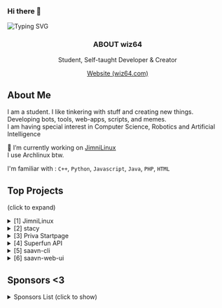 ### Hi there 👋
![Typing SVG](https://readme-typing-svg.herokuapp.com?lines=Hello%2C+I+am+wiz64)

<p align="center">
  <h3 align="center">ABOUT wiz64</h3>
  
  <p align="center">
    Student, Self-taught Developer & Creator
    <br />
      
  <p align="center">
      <a href="https://wiz64.com" target="_blank">
      Website (wiz64.com)</a> <br>
      
</p>
</p>

## About Me
I am a student. I like tinkering with stuff and creating new things.<br>
Developing bots, tools, web-apps, scripts, and memes. <br>
I am having special interest in Computer Science, Robotics and Artificial Intelligence<br>

🍎 I’m currently working on [JimniLinux](https://github.com/jimnilinux)<br>
I use Archlinux btw.

I'm familiar with : `C++`, `Python`, `Javascript`, `Java`, `PHP`, `HTML`

## Top Projects
(click to expand)
<details>
<summary>
   [1] JimniLinux
 </summary>
<br>
A linux distribution build exclusively for Students, based on Archlinux.<br>
https://github.com/jimnilinux
</details>

<details>
<summary>
   [2] stacy
 </summary>
<br>
Stacy is a little girl who can manage your everyday tasks like posting to social media, blog, channels. She can post memes on your behalf, serve you memes, music and jokes, drive away your emptyness.<br>
https://github.com/wiz64/stacy
</details>

<details>
<summary>
   [3] Priva Startpage
 </summary>
<br>A cool and simple Home/Startpage/Dashboard for you and your servers.
<br>
https://github.com/wiz64/priva-startpage
</details>

<details>
<summary>
   [4] Superfun API
 </summary>
<br>A vast, free & open collection of Jokes, Facts, Quiz, Trivia and other fun stuff from all over the internet and a free API to serve it all.
<br>
https://github.com/wiz64/superfun
</details>

<details>
<summary> 
  [5] saavn-cli
</summary>
<br>
Command Line tool to search, download MP3 songs from Saavn Library. Open-source and High Quality Music <br>
https://github.com/wiz64/saavn-cli
</details>

<details>
<summary> [6] saavn-web-ui </summary>
<br>
Modern, Clean & Fully Functional Music Player UI/Front-end for Saavn unofficial API <br>
https://github.com/wiz64/saavn-web-ui
</details>


## Sponsors <3
 <details>
<summary> Sponsors List (click to show) </summary>
<br>

  `DevinEdgar`, `Mullayam`

Thanks:

   `diaryofsid`
</details>

